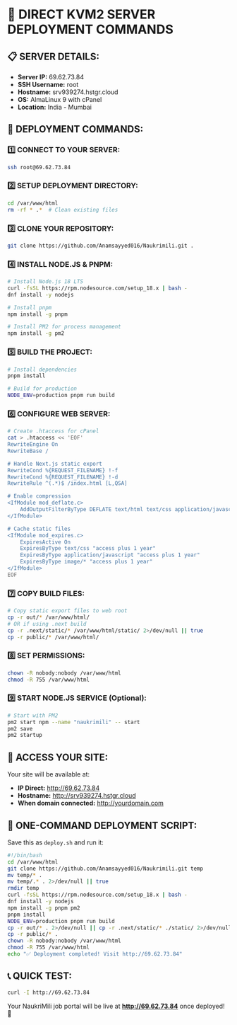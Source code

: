 # 🚀 DIRECT KVM2 SERVER DEPLOYMENT COMMANDS

## 📋 SERVER DETAILS:
- **Server IP:** 69.62.73.84
- **SSH Username:** root
- **Hostname:** srv939274.hstgr.cloud
- **OS:** AlmaLinux 9 with cPanel
- **Location:** India - Mumbai

## 🔧 DEPLOYMENT COMMANDS:

### 1️⃣ CONNECT TO YOUR SERVER:
```bash
ssh root@69.62.73.84
```

### 2️⃣ SETUP DEPLOYMENT DIRECTORY:
```bash
cd /var/www/html
rm -rf * .*  # Clean existing files
```

### 3️⃣ CLONE YOUR REPOSITORY:
```bash
git clone https://github.com/Anamsayyed016/Naukrimili.git .
```

### 4️⃣ INSTALL NODE.JS & PNPM:
```bash
# Install Node.js 18 LTS
curl -fsSL https://rpm.nodesource.com/setup_18.x | bash -
dnf install -y nodejs

# Install pnpm
npm install -g pnpm

# Install PM2 for process management
npm install -g pm2
```

### 5️⃣ BUILD THE PROJECT:
```bash
# Install dependencies
pnpm install

# Build for production
NODE_ENV=production pnpm run build
```

### 6️⃣ CONFIGURE WEB SERVER:
```bash
# Create .htaccess for cPanel
cat > .htaccess << 'EOF'
RewriteEngine On
RewriteBase /

# Handle Next.js static export
RewriteCond %{REQUEST_FILENAME} !-f
RewriteCond %{REQUEST_FILENAME} !-d
RewriteRule ^(.*)$ /index.html [L,QSA]

# Enable compression
<IfModule mod_deflate.c>
    AddOutputFilterByType DEFLATE text/html text/css application/javascript
</IfModule>

# Cache static files
<IfModule mod_expires.c>
    ExpiresActive On
    ExpiresByType text/css "access plus 1 year"
    ExpiresByType application/javascript "access plus 1 year"
    ExpiresByType image/* "access plus 1 year"
</IfModule>
EOF
```

### 7️⃣ COPY BUILD FILES:
```bash
# Copy static export files to web root
cp -r out/* /var/www/html/
# OR if using .next build
cp -r .next/static/* /var/www/html/static/ 2>/dev/null || true
cp -r public/* /var/www/html/
```

### 8️⃣ SET PERMISSIONS:
```bash
chown -R nobody:nobody /var/www/html
chmod -R 755 /var/www/html
```

### 9️⃣ START NODE.JS SERVICE (Optional):
```bash
# Start with PM2
pm2 start npm --name "naukrimili" -- start
pm2 save
pm2 startup
```

## 🔗 ACCESS YOUR SITE:

Your site will be available at:
- **IP Direct:** http://69.62.73.84
- **Hostname:** http://srv939274.hstgr.cloud
- **When domain connected:** http://yourdomain.com

## 🚀 ONE-COMMAND DEPLOYMENT SCRIPT:

Save this as `deploy.sh` and run it:

```bash
#!/bin/bash
cd /var/www/html
git clone https://github.com/Anamsayyed016/Naukrimili.git temp
mv temp/* .
mv temp/.* . 2>/dev/null || true
rmdir temp
curl -fsSL https://rpm.nodesource.com/setup_18.x | bash -
dnf install -y nodejs
npm install -g pnpm pm2
pnpm install
NODE_ENV=production pnpm run build
cp -r out/* . 2>/dev/null || cp -r .next/static/* ./static/ 2>/dev/null
cp -r public/* .
chown -R nobody:nobody /var/www/html
chmod -R 755 /var/www/html
echo "✅ Deployment completed! Visit http://69.62.73.84"
```

## 📞 QUICK TEST:
```bash
curl -I http://69.62.73.84
```

Your NaukriMili job portal will be live at **http://69.62.73.84** once deployed! 🚀
